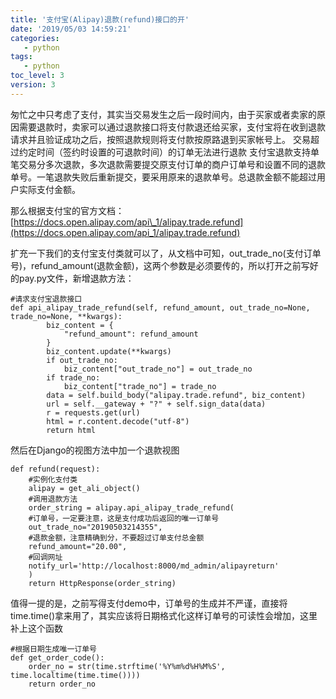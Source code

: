 ```yaml
---
title: '支付宝(Alipay)退款(refund)接口的开'
date: '2019/05/03 14:59:21'
categories:
   - python
tags:
   - python
toc_level: 3
version: 3
---
```



匆忙之中只考虑了支付，其实当交易发生之后一段时间内，由于买家或者卖家的原因需要退款时，卖家可以通过退款接口将支付款退还给买家，支付宝将在收到退款请求并且验证成功之后，按照退款规则将支付款按原路退到买家帐号上。 交易超过约定时间（签约时设置的可退款时间）的订单无法进行退款 支付宝退款支持单笔交易分多次退款，多次退款需要提交原支付订单的商户订单号和设置不同的退款单号。一笔退款失败后重新提交，要采用原来的退款单号。总退款金额不能超过用户实际支付金额。

那么根据支付宝的官方文档：[https://docs.open.alipay.com/api\_1/alipay.trade.refund](https://docs.open.alipay.com/api_1/alipay.trade.refund)

扩充一下我们的支付宝支付类就可以了，从文档中可知，out\_trade\_no(支付订单号)，refund\_amount(退款金额)，这两个参数是必须要传的，所以打开之前写好的pay.py文件，新增退款方法：

```
#请求支付宝退款接口
def api_alipay_trade_refund(self, refund_amount, out_trade_no=None, trade_no=None, **kwargs):
        biz_content = {
            "refund_amount": refund_amount
        }
        biz_content.update(**kwargs)
        if out_trade_no:
            biz_content["out_trade_no"] = out_trade_no
        if trade_no:
            biz_content["trade_no"] = trade_no
        data = self.build_body("alipay.trade.refund", biz_content)
        url = self.__gateway + "?" + self.sign_data(data)
        r = requests.get(url)
        html = r.content.decode("utf-8")
        return html
```

然后在Django的视图方法中加一个退款视图

```
def refund(request):
    #实例化支付类
    alipay = get_ali_object()
    #调用退款方法
    order_string = alipay.api_alipay_trade_refund(
    #订单号，一定要注意，这是支付成功后返回的唯一订单号
    out_trade_no="20190503214355",
    #退款金额，注意精确到分，不要超过订单支付总金额
    refund_amount="20.00",
    #回调网址
    notify_url='http://localhost:8000/md_admin/alipayreturn'
    )
    return HttpResponse(order_string)
```

值得一提的是，之前写得支付demo中，订单号的生成并不严谨，直接将time.time()拿来用了，其实应该将日期格式化这样订单号的可读性会增加，这里补上这个函数

```
#根据日期生成唯一订单号
def get_order_code():
    order_no = str(time.strftime('%Y%m%d%H%M%S', time.localtime(time.time())))
    return order_no
```

